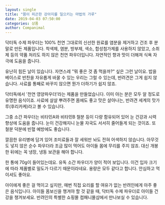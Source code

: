 ```yaml
---
layout: single
title: "몸이 피곤한 강아지를 일으키는 마법의 가루"
date: 2019-04-03 07:50:00
categories: 상품
author: Companimal
---
```


닥터독 수제 파우더는 100% 천연 그대로의 신선한 원료를 염분을 제거하고 건조 후 분말로 만든 제품입니다. 착색제, 염분, 방부제, 색소, 합성첨가제를 사용하지 않았고, 소취제 등의 약품 처리도 하지 않은 천연 파우더입니다. 자연적인 향과 맛이 더해져 식욕 자극에 도움을 줍니다.

유난히 힘든 날이 있습니다. 자연스레 "뭐 좋은 것 좀 먹을까?" 싶은 그런 날이요. 밥을 베이스로 반찬을 자유롭게 바꿀 수 있는 우리는 그럴 수 있는데, 반려견은 그게 쉽지 않습니다. 사료를 통째로 바꾸지 않으면 뭔가 더하기가 쉽지 않죠.

닥터독에서 '천연 영양파우더’라는 제품을 만들었습니다. 이미 아는 분은 모두 알 정도로 유명한 음식이죠. 사료에 살살 뿌려주면 몸에도 좋고 맛은 살아나는, 반려견 세계의 맛가루(후리카케)라고 볼 수 있습니다.

그중 소간 파우더는 비타민A와 비타민B 철분 등이 다량 함유되어 있어 눈 건강과 시력 향상에 도움을 줍니다. 눈이 건강해지니 눈물 자국도 서서히 줄어들게 되는 것이죠. 또 철분 덕분에 빈혈 예방에도 좋습니다.

깔끔한 유리병에 담겨 있어 조미료들과 잘 세워만 놔도 전혀 어색하지 않습니다. 아무것도 넣지 않은 순수 파우더라 조금 많이 먹어도 아이들 몸에 무리를 주지 않죠. 대신 개봉한 뒤에는 꼭 냉장, 냉동 보관을 해야 합니다.

한 통에 70g이 들어있는데요. 유독 소간 파우더가 양이 적어 보입니다. 이건 입자 크기에 따라 제품별로 밀도가 다르기 때문이라네요. 용량은 모두 같다고 합니다. 안심하고 먹이셔도 좋아요.

아이에게 좋은 걸 먹이고 싶지만, 매번 직접 요리를 할 여유가 없는 반려인에게 아주 좋은 음식입니다. 아이들 몸보신을 챙겨야 할 것 같을 때, 닥터독 수제 파우더로 아이들 건강을 챙겨보세요. 반려인의 특별한 쇼핑몰 컴패니몰샵에서 만나보실 수 있습니다.
